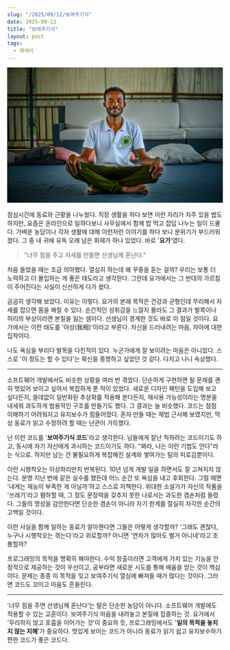 ```yaml
---
slug: "/2025/09/12/보여주기식"
date: 2025-09-12
title: "보여주기식"
layout: post
tags:
  - 에세이
---
```


![출처: unsplash.com](./thumbnail.jpg)

점심시간에 동료와 근황을 나누웠다. 직장 생활을 하다 보면 이런 자리가 자주 있을 법도 하지만, 요즘은 온라인으로 일하다보니 사무실에서 함께 밥 먹고 잡답 나누는 일이 드물다. 가벼운 농담이나 각자 생활에 대해 이런저런 이야기를 하다 보니 분위기가 부드러워졌다. 그 중 내 귀에 유독 오래 남은 화재가 하나 있었다. 바로 '**요가**'였다.

> "너무 힘을 주고 자세를 만들면 선생님께 혼난다."

처음 들었을 때는 조금 의아했다. 열심히 하는데 왜 꾸중을 듣는 걸까? 우리는 보통 더 노력하고 더 몰입하는 게 좋은 태도라고 생각한다. 그런데 요가에서는 그 반대의 가르침이 주어진다는 사실이 신선하게 다가 왔다.

곰곰히 생각해 보았다. 이유는 이렇다. 요가의 본래 목적은 건강과 균형인데 무리해서 자세를 잡으면 몸을 해칠 수 있다. 순간적인 성취감을 느낄지 몰라도 그 결과가 발목이나 허리의 부상이라면 본질을 잃는 셈이다. 선생님이 경계한 것도 바로 이 점일 것이다. 요가에서는 이런 태도를 '아상(我相)'이라고 부른다. 자신을 드러내려는 마음, 자아에 대한 집착이다.

나도 욕심을 부리다 발목을 다친적이 있다. 누군가에게 잘 보이려는 마음은 아니었다. 스스로 '이 정도는 할 수 있다'는 확신을 증명하고 싶었던 것 같다. 다치고 나니 속상했다.

---

소프트웨어 개발에서도 비슷한 상황을 여러 번 겪었다. 단순하게 구현하면 될 문제를 괜히 멋있어 보이고 싶어서 복잡하게 푼 적이 있었다. 새로운 디자인 패턴을 도입해 보고 싶다든지, 쓸데없이 일반화된 추상화를 적용해 본다든지, 재사용 가능성이라는 명분을 내세워 과도하게 범용적인 구조를 만들기도 했다. 그 결과는 늘 비슷했다. 코드는 점점 이해하기 어려워지고 유지보수가 힘들어졌다. 혼자 만들 때는 제법 근사해 보였지만, 막상 동료가 읽고 수정하려 할 때는 난관이 가득했다.

난 이런 코드를 '**보여주기식 코드**'라고 생각한다. 남들에게 잘난 척하려는 코드이기도 하고, 동시에 자기 자신에게 과시하는 코드이기도 하다. "봐라, 나는 이런 기법도 안다"라는 식으로. 하지만 남는 건 불필요하게 복잡해진 설계와 쌓여가는 팀의 피로감뿐이다.

이런 시행착오는 이상하리만치 반복된다. 10년 넘게 개발 일을 하면서도 잘 고쳐지지 않는다. 분명 지난 번에 같은 실수를 했든데 어느 순간 또 욕심을 내고 후회한다. 그럴 때면 '내게는 재능이 부족한 게 아닐까'하고 스스로 자책한다. 위대한 소설가가 자신의 작품을 '쓰레기'라고 폄하할 때, 그 정도 문장력을 갖추지 못한 나로서는 과도한 겸손처럼 들렸다. 그들의 명성을 감안한다면 단순한 겸손이 아니라 자기 한계를 절실히 자각한 순간의 고백일 것이다.

이런 사실을 함께 일하는 동료가 알아챈다면 그들은 어떻게 생각할까? '그래도 괜찮다, 누구나 시행착오는 겪는다'라고 위로할까? 아니면 '연차가 많아도 별거 아니네'라고 조롱할까?

프로그래밍의 목적을 명확히 해야한다. 수익 창출이라면 고객에게 가치 있는 기능을 안정적으로 제공하는 것이 우선이고, 공부라면 새로운 시도를 통해 배움을 얻는 것이 핵심이다. 문제는 종종 이 목적을 잊고 보여주기식 열심에 빠져들 때가 많다는 것이다. 그러면 코드도 꼬이고 마음도 흔들린다.

---

'너무 힘을 주면 선생님께 혼난다'는 말은 단순한 농담이 아니다. 소프트웨어 개발에도 적용할 수 있는 교훈이다. 보여주기식 마음을 내려놓고 본질에 집중하는 것. 요가에서 '무리하지 않고 호흡을 이어가는 것'이 중요하 듯, 프로그래밍에서도 '**일의 목적을 놓치지 않는 지혜**'가 중요하다. 멋있게 보이는 코드가 아니라 동료가 읽기 쉽고 유지보수하기 편한 코드가 좋은 코드다.
